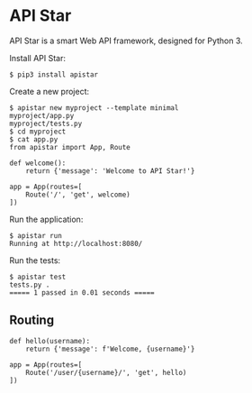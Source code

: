 # API Star

API Star is a smart Web API framework, designed for Python 3.

Install API Star:

    $ pip3 install apistar

Create a new project:

    $ apistar new myproject --template minimal
    myproject/app.py
    myproject/tests.py
    $ cd myproject
    $ cat app.py
    from apistar import App, Route

    def welcome():
        return {'message': 'Welcome to API Star!'}

    app = App(routes=[
        Route('/', 'get', welcome)
    ])

Run the application:

    $ apistar run
    Running at http://localhost:8080/

Run the tests:

    $ apistar test
    tests.py .
    ===== 1 passed in 0.01 seconds =====


## Routing

    def hello(username):
        return {'message': f'Welcome, {username}'}

    app = App(routes=[
        Route('/user/{username}/', 'get', hello)
    ])
